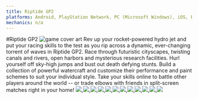 ```yaml
---
title: Riptide GP2
platforms: Android, PlayStation Network, PC (Microsoft Windows), iOS, PS4, Xbox One
mechanics: n/a
---
```

#Riptide GP2
![game cover art](//images.igdb.com/igdb/image/upload/t_thumb/wivpgjxmuxgtka057wta.jpg "Logo Title Text 1")
Rev up your rocket-powered hydro jet and put your racing skills to the test as you rip across a dynamic, ever-changing torrent of waves in Riptide GP2. Race through futuristic cityscapes, twisting canals and rivers, open harbors and mysterious research facilities. Hurl yourself off sky-high jumps and bust out death defying stunts. Build a collection of powerful watercraft and customize their performance and paint schemes to suit your individual style. Take your skills online to battle other players around the world -- or trade elbows with friends in split-screen matches right in your home!
<img src="//images.igdb.com/igdb/image/upload/t_thumb/h0bsfnoy2d28j9edkjpz.jpg"/>,<img src="//images.igdb.com/igdb/image/upload/t_thumb/s1zic7t3me4aernaymnz.jpg"/>,<img src="//images.igdb.com/igdb/image/upload/t_thumb/qlnkdbt3jbov15rmjtwo.jpg"/>,<img src="//images.igdb.com/igdb/image/upload/t_thumb/dhhg2zjnlux5u3psklsc.jpg"/>,<img src="//images.igdb.com/igdb/image/upload/t_thumb/yeanwdet0mxa9cia5pec.jpg"/>,<img src="//images.igdb.com/igdb/image/upload/t_thumb/qgzebujhxpxc6ze2ajv5.jpg"/>,<img src="//images.igdb.com/igdb/image/upload/t_thumb/zlidro7yoaijy2auyuqn.jpg"/>,<img src="//images.igdb.com/igdb/image/upload/t_thumb/txysesamug6tnj3luzr9.jpg"/>,<img src="//images.igdb.com/igdb/image/upload/t_thumb/refnr7fp80cvrlrnwnvx.jpg"/>,<img src="//images.igdb.com/igdb/image/upload/t_thumb/xrafwzjykbrqg5lbmzua.jpg"/>,<img src="//images.igdb.com/igdb/image/upload/t_thumb/kprro7mfqajeqjeb3nhz.jpg"/>,<img src="//images.igdb.com/igdb/image/upload/t_thumb/wbehw5iddrabmw7shtcc.jpg"/>
